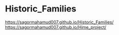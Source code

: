 # Historic_Families

https://sagormahamud007.github.io/Historic_Families/
https://sagormahamud007.github.io/Hime_project/

